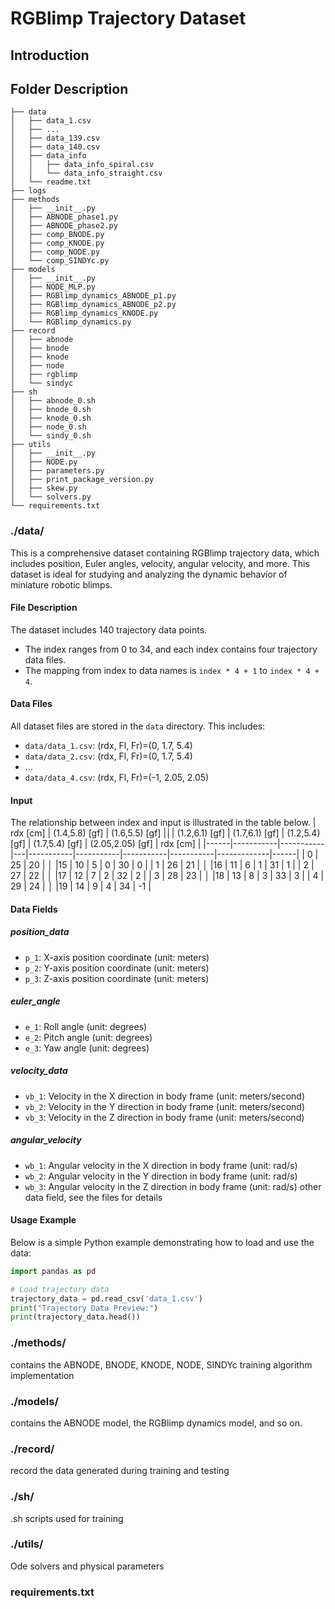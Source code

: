 # RGBlimp Trajectory Dataset

## Introduction
## Folder Description
```
├── data
│   ├── data_1.csv
│   ├── ...
│   ├── data_139.csv
│   ├── data_140.csv
│   ├── data_info
│   │   ├── data_info_spiral.csv
│   │   └── data_info_straight.csv
│   └── readme.txt
├── logs
├── methods
│   ├── __init__.py
│   ├── ABNODE_phase1.py
│   ├── ABNODE_phase2.py
│   ├── comp_BNODE.py
│   ├── comp_KNODE.py
│   ├── comp_NODE.py
│   └── comp_SINDYc.py
├── models
│   ├── __init__.py
│   ├── NODE_MLP.py
│   ├── RGBlimp_dynamics_ABNODE_p1.py
│   ├── RGBlimp_dynamics_ABNODE_p2.py
│   ├── RGBlimp_dynamics_KNODE.py
│   └── RGBlimp_dynamics.py
├── record
│   ├── abnode
│   ├── bnode
│   ├── knode
│   ├── node
│   ├── rgblimp
│   └── sindyc
├── sh
│   ├── abnode_0.sh
│   ├── bnode_0.sh
│   ├── knode_0.sh
│   ├── node_0.sh
│   └── sindy_0.sh
├── utils
│   ├── __init__.py
│   ├── NODE.py
│   ├── parameters.py
│   ├── print_package_version.py
│   ├── skew.py
│   └── solvers.py
└── requirements.txt
```

### ./data/
This is a comprehensive dataset containing RGBlimp trajectory data, which includes position, Euler angles, velocity, angular velocity, and more. This dataset is ideal for studying and analyzing the dynamic behavior of miniature robotic blimps.
#### File Description
The dataset includes 140 trajectory data points.
- The index ranges from 0 to 34, and each index contains four trajectory data files.
- The mapping from index to data names is `index * 4 + 1` to `index * 4 + 4`.
#### Data Files
All dataset files are stored in the `data` directory. This includes:
- `data/data_1.csv`: (rdx, Fl, Fr)=(0, 1.7, 5.4)
- `data/data_2.csv`: (rdx, Fl, Fr)=(0, 1.7, 5.4)
- ...
- `data/data_4.csv`: (rdx, Fl, Fr)=(-1, 2.05, 2.05)

#### Input
The relationship between index and input is illustrated in the table below.
| rdx \[cm\]  | (1.4,5.8) \[gf\] | (1.6,5.5) \[gf\] |**&#9474;**| (1.2,6.1) \[gf\] | (1.7,6.1) \[gf\] | (1.2,5.4) \[gf\] | (1.7,5.4) \[gf\] | (2.05,2.05) \[gf\] | rdx \[cm\]  |
|------|-----------|-----------|---|-----------|-----------|-----------|-----------|-------------|------|
| 0    | 25        | 20        | **&#9474;** |15        | 10        | 5         | 0         | 30          | 0    |
| 1 | 26        | 21        | **&#9474;** |16        | 11        | 6         | 1         | 31          | 1 |
| 2 | 27        | 22        | **&#9474;** |17        | 12        | 7         | 2         | 32          | 2 |
| 3 | 28        | 23        | **&#9474;** |18        | 13        | 8         | 3         | 33          | 3 |
| 4 | 29        | 24        | **&#9474;** |19        | 14        | 9         | 4         | 34          | -1 |

#### Data Fields
##### position_data
- `p_1`: X-axis position coordinate (unit: meters)
- `p_2`: Y-axis position coordinate (unit: meters)
- `p_3`: Z-axis position coordinate (unit: meters)

##### euler_angle
- `e_1`: Roll angle (unit: degrees)
- `e_2`: Pitch angle (unit: degrees)
- `e_3`: Yaw angle (unit: degrees)

##### velocity_data
- `vb_1`: Velocity in the X direction in body frame (unit: meters/second)
- `vb_2`: Velocity in the Y direction in body frame (unit: meters/second)
- `vb_3`: Velocity in the Z direction in body frame (unit: meters/second)

##### angular_velocity
- `wb_1`: Angular velocity in the X direction in body frame (unit: rad/s)
- `wb_2`: Angular velocity in the Y direction in body frame (unit: rad/s)
- `wb_3`: Angular velocity in the Z direction in body frame (unit: rad/s)
other data field, see the files for details

#### Usage Example
Below is a simple Python example demonstrating how to load and use the data:

```python
import pandas as pd

# Load trajectory data
trajectory_data = pd.read_csv('data_1.csv')
print("Trajectory Data Preview:")
print(trajectory_data.head())
```
### ./methods/
contains the ABNODE, BNODE, KNODE, NODE, SINDYc training algorithm implementation
### ./models/
contains the ABNODE model, the RGBlimp dynamics model, and so on.  
### ./record/
record the data generated during training and testing
### ./sh/
.sh scripts used for training
### ./utils/
Ode solvers and physical parameters
### requirements.txt
